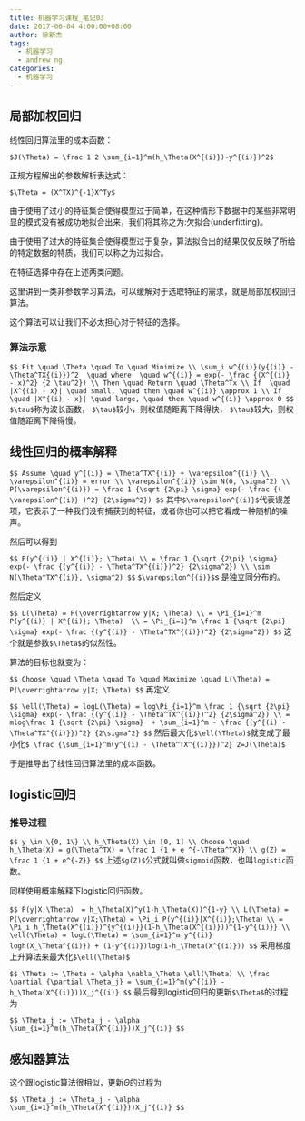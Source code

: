 ```yaml
---
title: 机器学习课程_笔记03
date: 2017-06-04 4:00:00+08:00
author: 徐新杰
tags:
  - 机器学习
  - andrew ng
categories:
  - 机器学习
---
```


## 局部加权回归

线性回归算法里的成本函数：

`$J(\Theta) = \frac 1 2 \sum_{i=1}^m(h_\Theta(X^{(i)})-y^{(i)})^2$`

正规方程解出的参数解析表达式：

`$\Theta = (X^TX)^{-1}X^Ty$`

由于使用了过小的特征集合使得模型过于简单，在这种情形下数据中的某些非常明显的模式没有被成功地拟合出来，我们将其称之为:欠拟合(underfitting)。

由于使用了过大的特征集合使得模型过于复杂，算法拟合出的结果仅仅反映了所给的特定数据的特质，我们可以称之为过拟合。

在特征选择中存在上述两类问题。

这里讲到一类非参数学习算法，可以缓解对于选取特征的需求，就是局部加权回归算法。

这个算法可以让我们不必太担心对于特征的选择。

### 算法示意

`$$
Fit \quad \Theta \quad To \quad Minimize \\
\sum_i w^{(i)}(y{(i)} - \Theta^TX{(i)})^2  \quad where  \quad w^{(i)} = exp(- \frac {(X^{(i)} - x)^2} {2 \tau^2}) \\
Then \quad Return \quad \Theta^Tx \\
If  \quad |X^{(i) - x}| \quad small, \quad then \quad w^{(i)} \approx 1 \\
If  \quad |X^{(i) - x}| \quad large, \quad then \quad w^{(i)} \approx 0
$$`
`$\tau$`称为波长函数， `$\tau$`较小，则权值随距离下降得快， `$\tau$`较大，则权值随距离下降得慢。

## 线性回归的概率解释

`$$
Assume \quad y^{(i)} = \Theta^TX^{(i)} + \varepsilon^{(i)} \\
\varepsilon^{(i)} = error \\
\varepsilon^{(i)} \sim N(0, \sigma^2) \\
P(\varepsilon^{(i)}) = \frac 1 {\sqrt {2\pi} \sigma} exp(- \frac {( \varepsilon^{(i)} )^2} {2\sigma^2})
$$`
其中`$\varepsilon^{(i)}$`代表误差项，它表示了一种我们没有捕获到的特征，或者你也可以把它看成一种随机的噪声。

然后可以得到

`$$
P(y^{(i)} | X^{(i)}; \Theta) \\
 	= \frac 1 {\sqrt {2\pi} \sigma} exp(- \frac {(y^{(i)} - \Theta^TX^{(i)})^2} {2\sigma^2}) \\
 	\sim N(\Theta^TX^{(i)}, \sigma^2)
$$`
`$\varepsilon^{(i)}$`s 是独立同分布的。

然后定义

`$$
L(\Theta) = P(\overrightarrow y|X; \Theta) \\
= \Pi_{i=1}^m P(y^{(i)} | X^{(i)}; \Theta)  \\
= \Pi_{i=1}^m \frac 1 {\sqrt {2\pi} \sigma} exp(- \frac {(y^{(i)} - \Theta^TX^{(i)})^2} {2\sigma^2})
$$`
这个就是参数`$\Theta$`的似然性。

算法的目标也就变为：

`$$
Choose \quad \Theta \quad To \quad Maximize \quad L(\Theta) = P(\overrightarrow y|X; \Theta)
$$`
再定义

`$$
\ell(\Theta) = logL(\Theta) = log\Pi_{i=1}^m \frac 1 {\sqrt {2\pi} \sigma} exp(- \frac {(y^{(i)} - \Theta^TX^{(i)})^2} {2\sigma^2}) \\
= mlog\frac 1 {\sqrt {2\pi} \sigma}  + \sum_{i=1}^m - \frac {(y^{(i) - \Theta^TX^{(i)}})^2} {2\sigma^2}
$$`
然后最大化`$\ell(\Theta)$`就变成了最小化`$ \frac {\sum_{i=1}^m(y^{(i) - \Theta^TX^{(i)}})^2} 2=J(\Theta)$`

于是推导出了线性回归算法里的成本函数。

## logistic回归

### 推导过程

`$$
y \in \{0, 1\} \\
h_\Theta(X) \in [0, 1] \\
Choose \quad h_\Theta(X) = g(\Theta^TX) = \frac 1 {1 + e ^{-\Theta^TX}} \\
g(Z) = \frac 1 {1 + e^{-Z}}
$$`
上述`$g(Z)$`公式就叫做`sigmoid`函数，也叫`logistic`函数。

同样使用概率解释下logistic回归函数。

`$$
P(y|X;\Theta） = h_\Theta(X)^y(1-h_\Theta(X))^{1-y} \\
L(\Theta) = P(\overrightarrow y|X;\Theta）= \Pi_i P(y^{(i)}|X^{(i)};\Theta）\\
 = \Pi_i h_\Theta(X^{(i)})^{y^{(i)}}(1-h_\Theta(X^{(i)}))^{1-y^{(i)}} \\
 \ell(\Theta) = logL(\Theta) = \sum_{i=1}^m y^{(i)} logh(X_\Theta^{(i)}) + (1-y^{(i)})log(1-h_\Theta(X^{(i)}))
$$`
采用梯度上升算法来最大化`$\ell(\Theta)$`

`$$
\Theta := \Theta + \alpha \nabla_\Theta \ell(\Theta) \\
\frac \partial {\partial \Theta_j} = \sum_{i=1}^m(y^{(i)} - h_\Theta(X^{(i)}))X_j^{(i)}
$$`
最后得到logistic回归的更新`$\Theta​$`的过程为

`$$
\Theta_j := \Theta_j - \alpha \sum_{i=1}^m(h_\Theta(X^{(i)}))X_j^{(i)}
$$`
## 感知器算法

这个跟logistic算法很相似，更新$\Theta$的过程为

`$$
\Theta_j := \Theta_j - \alpha \sum_{i=1}^m(h_\Theta(X^{(i)}))X_j^{(i)}
$$`
